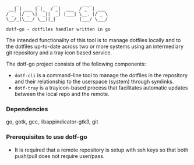 ```    
    _       _     __         __ _      
 __| | ___ | |_  / _|  ___  / _` | ___ 
/ _` |/ _ \|  _||  _| |___| \__. |/ _ \
\__/_|\___/ \__||_|         |___/ \___/

dotf-go - dotfiles handler written in go
```
The intended functionality of this tool is to manage dotfiles locally and to the dotfiles up-to-date
across two or more systems using an intermediary git repository and a tray icon based service.

The dotf-go project consists of the following components:
- `dotf-cli` is a command-line tool to manage the dotfiles in the repository and their relationship
	to the userspace (system) through symlinks.
- `dotf-tray` is a trayicon-based process that facilitates automatic updates between the local repo and the remote.

### Dependencies
go, gotk, gcc, libappindicator-gtk3, git

### Prerequisites to use dotf-go
- It is required that a remote repository is setup with ssh keys so that both push/pull does not require user/pass.

